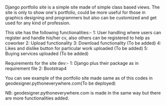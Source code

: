 Django portfolio site is a simple site made of simple class based views. The site is only to show one's portfolio,
could be more useful for those in graphics designing and programmers but also can be customized and get used for any kind of profession.

This site has the following functionalities:-
1: User handling where users can register and handle his/her cv, also others can be registered to help as coworker
2: Upload functionality
3: Download functionality (To be added)
4: Likes and dislike button for particular work uploaded (To be added)
5: Buying services uploaded (To be added)

Requirements for the site dev:-
1: Django plus their package as in requirement file
2: Bootstrap4

You can see example of the portfolio site made same as of this codes in geodesigner.pythoneverywhere.com(To be deployed)

NB: geodesigner.pythoneverywhere.com is made in the same way but there are more functionalities added.
